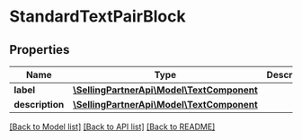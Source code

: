 # StandardTextPairBlock

## Properties
Name | Type | Description | Notes
------------ | ------------- | ------------- | -------------
**label** | [**\SellingPartnerApi\Model\TextComponent**](TextComponent.md) |  | [optional] 
**description** | [**\SellingPartnerApi\Model\TextComponent**](TextComponent.md) |  | [optional] 

[[Back to Model list]](../README.md#documentation-for-models) [[Back to API list]](../README.md#documentation-for-api-endpoints) [[Back to README]](../README.md)


